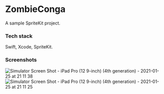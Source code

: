 # ZombieConga


A sample SpriteKit project.

### Tech stack

Swift, Xcode, SpriteKit.

### Screenshots

![Simulator Screen Shot - iPad Pro (12 9-inch) (4th generation) - 2021-01-25 at 21 11 38](https://user-images.githubusercontent.com/22410262/105728319-06255900-5f52-11eb-90f1-a90728252429.png)
![Simulator Screen Shot - iPad Pro (12 9-inch) (4th generation) - 2021-01-25 at 21 11 25](https://user-images.githubusercontent.com/22410262/105728343-0d4c6700-5f52-11eb-90d6-87fa56655a25.png)
